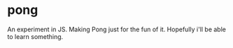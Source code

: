 # pong
An experiment in JS. Making Pong just for the fun of it.
Hopefully i'll be able to learn something.
